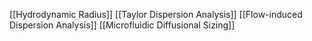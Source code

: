[[Hydrodynamic Radius]]
[[Taylor Dispersion Analysis]]
[[Flow-induced Dispersion Analysis]]
[[Microfluidic Diffusional Sizing]]
